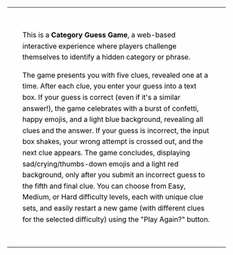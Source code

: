 <table style="background-image: url('https://neilschreiner.github.io/GuessTheCategory/GTC-12345QuestionMark.jpg'); background-size: contain; background-repeat: no-repeat; background-position: center; background-attachment: fixed; width: auto; height: auto; border-collapse: collapse;">
  <tr>
    <td style="padding: 20px;">
      <div style="background-color: rgba(255, 255, 255, 0.8); padding: 15px; border-radius: 8px;">
        <p style="color: black; font-family: 'Inter', sans-serif; line-height: 1.6;">
          This is a <b>Category Guess Game</b>, a web-based interactive experience where players challenge themselves to identify a hidden category or phrase.
        </p>
        <p style="color: black; font-family: 'Inter', sans-serif; line-height: 1.6;">
          The game presents you with five clues, revealed one at a time. After each clue, you enter your guess into a text box. If your guess is correct (even if it's a similar answer!), the game celebrates with a burst of confetti, happy emojis, and a light blue background, revealing all clues and the answer. If your guess is incorrect, the input box shakes, your wrong attempt is crossed out, and the next clue appears. The game concludes, displaying sad/crying/thumbs-down emojis and a light red background, only after you submit an incorrect guess to the fifth and final clue. You can choose from Easy, Medium, or Hard difficulty levels, each with unique clue sets, and easily restart a new game (with different clues for the selected difficulty) using the "Play Again?" button.</p>
      </div>
    </td>
  </tr>
</table>
